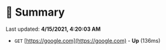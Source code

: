 # 📖 Summary
Last updated: **4/15/2021, 4:20:03 AM**

- `GET` [https://google.com](https://google.com) - **Up** (136ms)
